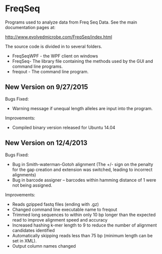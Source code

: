 FreqSeq
=======

Programs used to analyze data from Freq Seq Data.  See the main documentation pages at:

http://www.evolvedmicrobe.com/FreqSeq/index.html

The source code is divided in to several folders.

* FreqSeqWPF - the WPF client on windows
* FreqSeq- The library file containing the methods used by the GUI and command line programs.
* freqout - The command line program.

<h2>New Version on 9/27/2015</h2>

Bugs Fixed:

* Warning message if unequal length alleles are input into the program.

Improvements:

* Compiled binary version released for Ubuntu 14.04

<h2>New Version on 12/4/2013</h2>

Bugs Fixed:

* Bug in Smith-waterman-Gotoh alignment (The +/- sign on the penalty for the gap creation and extension was switched, leading to incorrect alignments)
* Bug in barcode assigner – barcodes within hamming distance of 1 were not being assigned.

Improvements:

* Reads gzipped fastq files (ending with .gz)
* Changed command line executable name to freqout
* Trimmed long sequences to within only 10 bp longer than the expected read to improve alignment speed and accuracy
* Increased hashing k-mer length to 9 to reduce the number of alignment candidates identified
* Automatically skipping reads less than 75 bp (minimum length can be set in XML).
* Output column names changed
